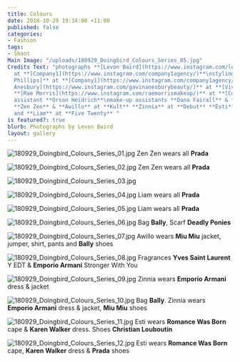 ```yaml
---
title: Colours
date: 2018-10-29 19:34:00 +11:00
published: false
categories:
- Fashion
tags:
- Shoot
Main Image: "/uploads/180929_Doingbird_Colours_Series_05.jpg"
Credits Text: "photographs **[Levon Baird](https://www.instagram.com/levonbaird/)**
  at **[Company1](https://www.instagram.com/company1agency/)**\nstyling **[Peter Simon
  Phillips]** at **[Company1](https://www.instagram.com/company1agency/)**\nhair **[Gavin
  Anesbury](https://www.instagram.com/gavinanesburybeauty/)** at **[Vivien's Creative](https://www.instagram.com/vivienscreative/)**\nmake-up
  **[Rae Morris](https://www.instagram.com/raemorrismakeup/)** at **[Company1](https://www.instagram.com/company1agency/)**\nphotography
  assistant **Orson Heidrich**\nmake-up assistants **Dana Fairall** & **Gabby Stockwell**\nmodels
  **Zen Zen** & **Awillo** at **Kult** **Zinnia** at **Debut** **Esti** at **Chic**
  and **Liam** at **Five Twenty** "
is featured?: true
blurb: Photographs by Levon Baird
layout: gallery
---
```


![180929_Doingbird_Colours_Series_01.jpg](/uploads/180929_Doingbird_Colours_Series_01.jpg)
Zen Zen wears all **Prada**

![180929_Doingbird_Colours_Series_02.jpg](/uploads/180929_Doingbird_Colours_Series_02.jpg)
Zen Zen wears all **Prada**

![180929_Doingbird_Colours_Series_03.jpg](/uploads/180929_Doingbird_Colours_Series_03.jpg)

![180929_Doingbird_Colours_Series_04.jpg](/uploads/180929_Doingbird_Colours_Series_04.jpg)
Liam wears all **Prada**

![180929_Doingbird_Colours_Series_05.jpg](/uploads/180929_Doingbird_Colours_Series_05.jpg)
Liam wears all **Prada**

![180929_Doingbird_Colours_Series_06.jpg](/uploads/180929_Doingbird_Colours_Series_06.jpg)
Bag **Bally**, Scarf **Deadly Ponies**

![180929_Doingbird_Colours_Series_07.jpg](/uploads/180929_Doingbird_Colours_Series_07.jpg)
Awillo wears **Miu Miu** jacket, jumper, shirt, pants and **Bally** shoes

![180929_Doingbird_Colours_Series_08.jpg](/uploads/180929_Doingbird_Colours_Series_08.jpg)
Fragrances **Yves Saint Laurent** Y EDT & **Emporio Armani** Stronger With You

![180929_Doingbird_Colours_Series_09.jpg](/uploads/180929_Doingbird_Colours_Series_09.jpg)
Zinnia wears **Emporio Armani** dress & jacket

![180929_Doingbird_Colours_Series_10.jpg](/uploads/180929_Doingbird_Colours_Series_10.jpg)
Bag **Bally**. Zinnia wears **Emporio Armani** dress & jacket, **Miu Miu** shoes

![180929_Doingbird_Colours_Series_11.jpg](/uploads/180929_Doingbird_Colours_Series_11.jpg)
Esti wears **Romance Was Born** cape & **Karen Walker** dress. Shoes **Christian Louboutin**

![180929_Doingbird_Colours_Series_12.jpg](/uploads/180929_Doingbird_Colours_Series_12.jpg)
Esti wears **Romance Was Born** cape, **Karen Walker** dress & **Prada** shoes

